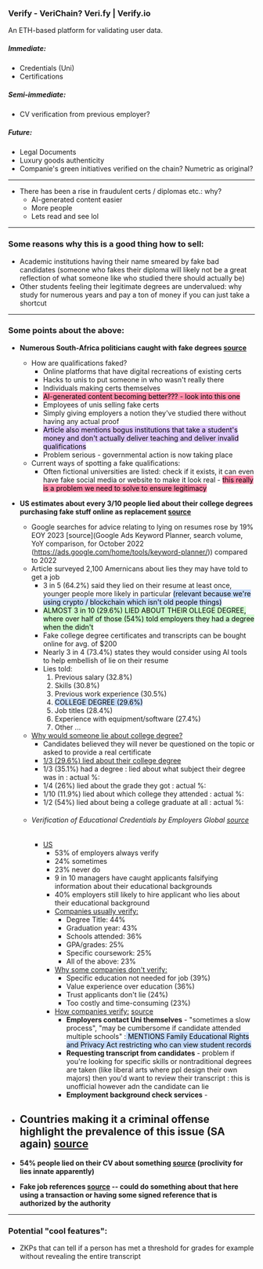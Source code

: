 ### Verify - VeriChain? Veri.fy | Verify.io

An ETH-based platform for validating user data.

##### Immediate:

- Credentials (Uni)
- Certifications

##### Semi-immediate:

- CV verification from previous employer?

##### Future:

- Legal Documents
- Luxury goods authenticity
- Companie's green initiatives verified on the chain? Numetric as original?

---

- There has been a rise in fraudulent certs / diplomas etc.: why?
    - AI-generated content easier
    - More people
    - Lets read and see lol

---

### Some reasons why this is a good thing how to sell:

- Academic institutions having their name smeared by fake bad candidates (someone who fakes their diploma will likely not be a great reflection of what someone like who studied there should actually be)
- Other students feeling their legitimate degrees are undervalued: why study for numerous years and pay a ton of money if you can just take a shortcut

---

### Some points about the above:

- **Numerous South-Africa politicians caught with fake degrees [source](https://www.marisit.co.za/how-to-spot-a-fake-cv-what-to-do/)**
    
    - How are qualifications faked?
        - Online platforms that have digital recreations of existing certs
        - Hacks to unis to put someone in who wasn't really there
        - Individuals making certs themselves
        - <mark style="background: #FF5582A6;">AI-generated content becoming better??? - look into this one</mark>
        - Employees of unis selling fake certs
        - Simply giving employers a notion they've studied there without having any actual proof
        - <mark style="background: #D2B3FFA6;">Article also mentions bogus institutions that take a student's money and don't actually deliver teaching and deliver invalid qualifications</mark>
        - Problem serious - governmental action is now taking place
	- Current ways of spotting a fake qualifications:
	    - Often fictional universities are listed: check if it exists, it can even have fake social media or website to make it look real - <mark style="background: #FF5582A6;">this really is a problem we need to solve to ensure legitimacy</mark>
- **US estimates about every 3/10 people lied about their college degrees purchasing fake stuff online as replacement [source](https://standout-cv.com/usa/study-fake-job-references-resume-lies)**
	- Google searches for advice relating to lying on resumes rose by 19% EOY 2023 [source](Google Ads Keyword Planner, search volume, YoY comparison, for October 2022 (https://ads.google.com/home/tools/keyword-planner/)) compared to 2022
	- Article surveyed 2,100 Amernicans about lies they may have told to get a job
		- 3 in 5 (64.2%) said they lied on their resume at least once, younger people more likely in particular <mark style="background: #ADCCFFA6;">(relevant because we're using crypto / blockchain which isn't old people things)</mark>
		- <mark style="background: #BBFABBA6;">ALMOST 3 in 10 (29.6%) LIED ABOUT THEIR OLLEGE DEGREE, where over half of those (54%) told employers they had a degree when the didn't</mark>
		- Fake college degree certificates and transcripts can be bought online for avg. of $200
		- Nearly 3 in 4 (73.4%) states they would consider using AI tools to help embellish of lie on their resume
		- Lies told:
			1. Previous salary (32.8%)
			2. Skills (30.8%)
			3. Previous work experience (30.5%)
			4. <mark style="background: #ADCCFFA6;">COLLEGE DEGREE (29.6%)</mark>
			5. Job titles (28.4%)
			6. Experience with equipment/software (27.4%)
			7. Other ...
	- <u>Why would someone lie about college degree?</u>
		- Candidates believed they will never be questioned on the topic or asked to provide a real certificate
		- <u>1/3 (29.6%) lied about their college degree </u>
		- 1/3 (35.1%) had a degree : lied about what subject their degree was in : actual %: 
		- 1/4 (26%) lied about the grade they got : actual %: 
		- 1/10 (11.9%) lied about which college they attended : actual %:
		- 1/2 (54%) lied about being a college graduate at all : actual %:
	- ###### Verification of Educational Credentials by Employers Global [source](https://www.intelligent.com/is-your-college-degree-worth-it-half-of-hiring-managers-dont-check-education-credentials/)
		- <u> US </u>
			- 53% of employers always verify
			- 24% sometimes
			- 23% never do
			- 9 in 10 managers have caught applicants falsifying information about their educational backgrounds
			- 40% employers still likely to hire applicant who lies about their educational background
			- <u>Companies usually verify:</u>
				- Degree Title: 44%
				- Graduation year: 43%
				- Schools attended: 36%
				- GPA/grades: 25%
				- Specific coursework: 25%
				- All of the above: 23%
			- <u>Why some companies don't verify:</u>
				- Specific education not needed for job (39%)
				- Value experience over education (36%)
				- Trust applicants don't lie (24%)
				- Too costly and time-consuming (23%)
			- <u>How companies verify:</u> [source](https://www.businessnewsdaily.com/hr/education-verification-for-employment)
				- **Employers contact Uni themselves** - "sometimes a slow process", "may be cumbersome if candidate attended multiple schools" :<mark style="background: #ADCCFFA6;"> MENTIONS Family Educational Rights and Privacy Act restricting who can view student records</mark>
				- **Requesting transcript from candidates** - problem if you're looking for specific skills or nontraditional degrees are taken (like liberal arts where ppl design their own majors) then you'd want to review their transcript : this is unofficial however adn the candidate can lie
				- **Employment background check services** - 
    
- Countries making it a criminal offense highlight the prevalence of this issue (SA again) [source](https://www.marisit.co.za/how-to-spot-a-fake-cv-what-to-do/)
	- 
- **54% people lied on their CV about something [source](https://standout-cv.com/usa/study-fake-job-references-resume-lies) (proclivity for lies innate apparently)**
- **Fake job references [source](https://standout-cv.com/usa/study-fake-job-references-resume-lies) -- could do something about that here using a transaction or having some signed reference that is authorized by the authority**

---

### Potential "cool features":

- ZKPs that can tell if a person has met a threshold for grades for example without revealing the entire transcript